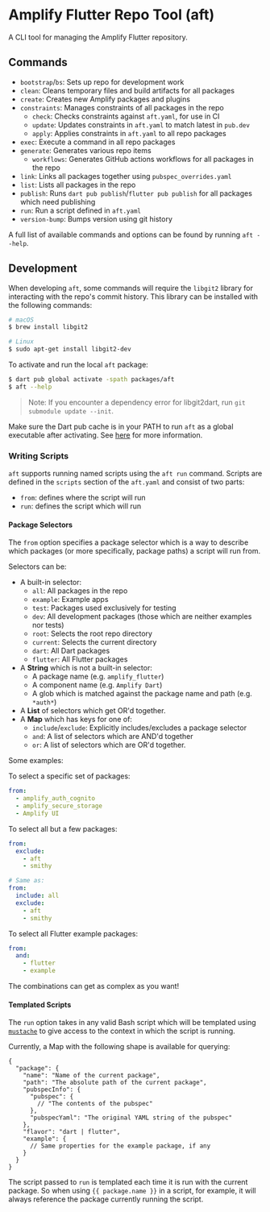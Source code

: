 # Amplify Flutter Repo Tool (aft)

A CLI tool for managing the Amplify Flutter repository.

## Commands

- `bootstrap`/`bs`: Sets up repo for development work
- `clean`: Cleans temporary files and build artifacts for all packages
- `create`: Creates new Amplify packages and plugins
- `constraints`: Manages constraints of all packages in the repo
  - `check`: Checks constraints against `aft.yaml`, for use in CI
  - `update`: Updates constraints in `aft.yaml` to match latest in `pub.dev`
  - `apply`: Applies constraints in `aft.yaml` to all repo packages
- `exec`: Execute a command in all repo packages
- `generate`: Generates various repo items
  - `workflows`: Generates GitHub actions workflows for all packages in the repo
- `link`: Links all packages together using `pubspec_overrides.yaml`
- `list`: Lists all packages in the repo
- `publish`: Runs `dart pub publish`/`flutter pub publish` for all packages which need publishing
- `run`: Run a script defined in `aft.yaml`
- `version-bump`: Bumps version using git history

A full list of available commands and options can be found by running `aft --help`.

## Development

When developing `aft`, some commands will require the `libgit2` library for interacting with the repo's commit history. This library can be installed with the following commands:

```sh
# macOS
$ brew install libgit2
```

```sh
# Linux
$ sudo apt-get install libgit2-dev
```

To activate and run the local `aft` package:

```sh
$ dart pub global activate -spath packages/aft
$ aft --help
```

> Note: If you encounter a dependency error for libgit2dart, run `git submodule update --init`.

Make sure the Dart pub cache is in your PATH to run `aft` as a global executable after activating. See [here](https://dart.dev/tools/pub/cmd/pub-global#running-a-script-from-your-path) for more information.

### Writing Scripts

`aft` supports running named scripts using the `aft run` command. Scripts are defined in the `scripts` section of the `aft.yaml` and consist of two parts:

- `from`: defines where the script will run
- `run`: defines the script which will run

#### Package Selectors

The `from` option specifies a package selector which is a way to describe which packages (or more specifically, package paths) a script will run from.

Selectors can be:

- A built-in selector:
  - `all`: All packages in the repo
  - `example`: Example apps
  - `test`: Packages used exclusively for testing
  - `dev`: All development packages (those which are neither examples nor tests)
  - `root`: Selects the root repo directory
  - `current`: Selects the current directory
  - `dart`: All Dart packages
  - `flutter`: All Flutter packages
- A **String** which is not a built-in selector:
  - A package name (e.g. `amplify_flutter`)
  - A component name (e.g. `Amplify Dart`)
  - A glob which is matched against the package name and path (e.g. `*auth*`)
- A **List** of selectors which get OR'd together.
- A **Map** which has keys for one of:
  - `include`/`exclude`: Explicitly includes/excludes a package selector
  - `and`: A list of selectors which are AND'd together
  - `or`: A list of selectors which are OR'd together.

Some examples:

To select a specific set of packages:

```yaml
from:
  - amplify_auth_cognito
  - amplify_secure_storage
  - Amplify UI
```

To select all but a few packages:

```yaml
from:
  exclude:
    - aft
    - smithy

# Same as:
from:
  include: all
  exclude:
    - aft
    - smithy
```

To select all Flutter example packages:

```yaml
from:
  and:
    - flutter
    - example
```

The combinations can get as complex as you want!

#### Templated Scripts

The `run` option takes in any valid Bash script which will be templated using [`mustache`](https://mustache.github.io/mustache.5.html) to give access to the context in which the script is running.

Currently, a Map with the following shape is available for querying:

```json5
{
  "package": {
    "name": "Name of the current package",
    "path": "The absolute path of the current package",
    "pubspecInfo": {
      "pubspec": {
        // "The contents of the pubspec"
      },
      "pubspecYaml": "The original YAML string of the pubspec" 
    },
    "flavor": "dart | flutter",
    "example": {
      // Same properties for the example package, if any
    }
  }
}
```

The script passed to `run` is templated each time it is run with the current package. So when using `{{ package.name }}` in a script, for example, it will always reference the package currently running the script.
